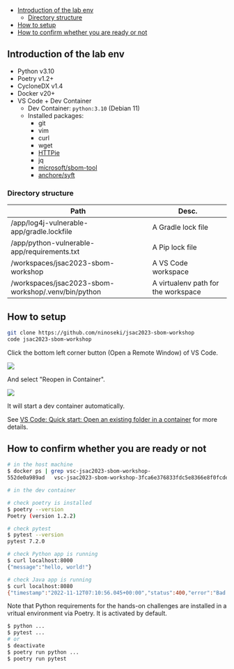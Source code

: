 - [Introduction of the lab env](#introduction-of-the-lab-env)
  * [Directory structure](#directory-structure)
- [How to setup](#how-to-setup)
- [How to confirm whether you are ready or not](#how-to-confirm-whether-you-are-ready-or-not)

## Introduction of the lab env

- Python v3.10
- Poetry v1.2+
- CycloneDX v1.4
- Docker v20+
- VS Code + Dev Container
  - Dev Container: `python:3.10` (Debian 11)
  - Installed packages:
    - git
    - vim
    - curl
    - wget
    - [HTTPie](https://httpie.io/)
    - jq
    - [microsoft/sbom-tool](https://github.com/microsoft/sbom-tool)
    - [anchore/syft](https://github.com/anchore/syft)

### Directory structure

| Path                                                | Desc.                               |
|-----------------------------------------------------|-------------------------------------|
| /app/log4j-vulnerable-app/gradle.lockfile           | A Gradle lock file                  |
| /app/python-vulnerable-app/requirements.txt         | A Pip lock file                     |
| /workspaces/jsac2023-sbom-workshop                  | A VS Code workspace                 |
| /workspaces/jsac2023-sbom-workshop/.venv/bin/python | A virtualenv path for the workspace |

## How to setup

```bash
git clone https://github.com/ninoseki/jsac2023-sbom-workshop
code jsac2023-sbom-workshop
```

Click the bottom left corner button (Open a Remote Window) of VS Code.

![](https://i.imgur.com/EskbfTT.png)

And select "Reopen in Container".

![](https://i.imgur.com/NYNr49G.png)

It will start a dev container automatically.

See [VS Code: Quick start: Open an existing folder in a container](https://code.visualstudio.com/docs/devcontainers/containers#_quick-start-open-an-existing-folder-in-a-container) for more details.

## How to confirm whether you are ready or not

```bash
# in the host machine
$ docker ps | grep vsc-jsac2023-sbom-workshop-
552de0a989ad   vsc-jsac2023-sbom-workshop-3fca6e376833fdc5e8366e8f0fcde96e   "/bin/sh -c 'echo Co…"   About a minute ago   Up About a minute             admiring_hofstadter
```

```bash
# in the dev container

# check poetry is installed
$ poetry --version
Poetry (version 1.2.2)

# check pytest
$ pytest --version
pytest 7.2.0

# check Python app is running
$ curl localhost:8000
{"message":"hello, world!"}

# check Java app is running
$ curl localhost:8080
{"timestamp":"2022-11-12T07:10:56.045+00:00","status":400,"error":"Bad Request","path":"/"}
```

Note that Python requirements for the hands-on challenges are installed in a vritual environment via Poetry. It is activated by default.

```bash
$ python ...
$ pytest ...
# or
$ deactivate
$ poetry run python ...
$ poetry run pytest
```
